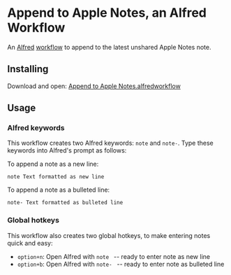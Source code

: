 # Append to Apple Notes, an Alfred Workflow

An [Alfred](https://www.alfredapp.com) [workflow](https://www.alfredapp.com/workflows/) to append to the latest unshared Apple Notes note.

## Installing

Download and open: [Append to Apple Notes.alfredworkflow](https://github.com/jbrudvik/alfred-append-to-apple-notes/raw/main/Append%20to%20Apple%20Notes.alfredworkflow)

## Usage

### Alfred keywords

This workflow creates two Alfred keywords: `note` and `note-`. Type these keywords into Alfred's prompt as follows:

To append a note as a new line:

```
note Text formatted as new line
```

To append a note as a bulleted line:

```
note- Text formatted as bulleted line
```

### Global hotkeys

This workflow also creates two global hotkeys, to make entering notes quick and easy:

- `option+n`: Open Alfred with `note ` -- ready to enter note as new line
- `option+b`: Open Alfred with `note- ` -- ready to enter note as bulleted line
